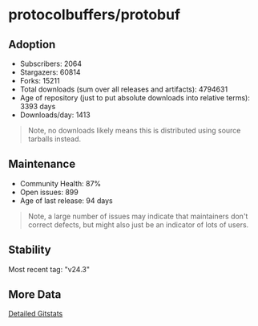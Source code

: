 # protocolbuffers/protobuf

## Adoption

- Subscribers: 2064
- Stargazers: 60814
- Forks: 15211
- Total downloads (sum over all releases and artifacts): 4794631
- Age of repository (just to put absolute downloads into relative terms): 3393 days
- Downloads/day: 1413

> Note, no downloads likely means this is distributed using source tarballs instead.

## Maintenance

- Community Health: 87%
- Open issues: 899
- Age of last release: 94 days

> Note, a large number of issues may indicate that maintainers don't correct defects, but might also
> just be an indicator of lots of users.

## Stability

Most recent tag: "v24.3"

## More Data

[Detailed Gitstats](/bazel-catalog/gitstats/protocolbuffers/protobuf)

